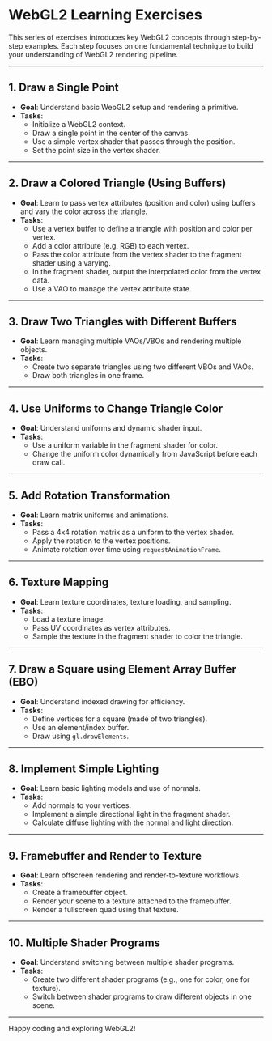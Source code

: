 # WebGL2 Learning Exercises

This series of exercises introduces key WebGL2 concepts through step-by-step examples. Each step focuses on one fundamental technique to build your understanding of WebGL2 rendering pipeline.

---

## 1. Draw a Single Point

- **Goal**: Understand basic WebGL2 setup and rendering a primitive.
- **Tasks**:
  - Initialize a WebGL2 context.
  - Draw a single point in the center of the canvas.
  - Use a simple vertex shader that passes through the position.
  - Set the point size in the vertex shader.

---

## 2. Draw a Colored Triangle (Using Buffers)

- **Goal**: Learn to pass vertex attributes (position and color) using buffers and vary the color across the triangle.
- **Tasks**:
  - Use a vertex buffer to define a triangle with position and color per vertex.
  - Add a color attribute (e.g. RGB) to each vertex.
  - Pass the color attribute from the vertex shader to the fragment shader using a varying.
  - In the fragment shader, output the interpolated color from the vertex data.
  - Use a VAO to manage the vertex attribute state.

---

## 3. Draw Two Triangles with Different Buffers

- **Goal**: Learn managing multiple VAOs/VBOs and rendering multiple objects.
- **Tasks**:
  - Create two separate triangles using two different VBOs and VAOs.
  - Draw both triangles in one frame.

---

## 4. Use Uniforms to Change Triangle Color

- **Goal**: Understand uniforms and dynamic shader input.
- **Tasks**:
  - Use a uniform variable in the fragment shader for color.
  - Change the uniform color dynamically from JavaScript before each draw call.

---

## 5. Add Rotation Transformation

- **Goal**: Learn matrix uniforms and animations.
- **Tasks**:
  - Pass a 4x4 rotation matrix as a uniform to the vertex shader.
  - Apply the rotation to the vertex positions.
  - Animate rotation over time using `requestAnimationFrame`.

---

## 6. Texture Mapping

- **Goal**: Learn texture coordinates, texture loading, and sampling.
- **Tasks**:
  - Load a texture image.
  - Pass UV coordinates as vertex attributes.
  - Sample the texture in the fragment shader to color the triangle.

---

## 7. Draw a Square using Element Array Buffer (EBO)

- **Goal**: Understand indexed drawing for efficiency.
- **Tasks**:
  - Define vertices for a square (made of two triangles).
  - Use an element/index buffer.
  - Draw using `gl.drawElements`.

---

## 8. Implement Simple Lighting

- **Goal**: Learn basic lighting models and use of normals.
- **Tasks**:
  - Add normals to your vertices.
  - Implement a simple directional light in the fragment shader.
  - Calculate diffuse lighting with the normal and light direction.

---

## 9. Framebuffer and Render to Texture

- **Goal**: Learn offscreen rendering and render-to-texture workflows.
- **Tasks**:
  - Create a framebuffer object.
  - Render your scene to a texture attached to the framebuffer.
  - Render a fullscreen quad using that texture.

---

## 10. Multiple Shader Programs

- **Goal**: Understand switching between multiple shader programs.
- **Tasks**:
  - Create two different shader programs (e.g., one for color, one for texture).
  - Switch between shader programs to draw different objects in one scene.

---

Happy coding and exploring WebGL2!

